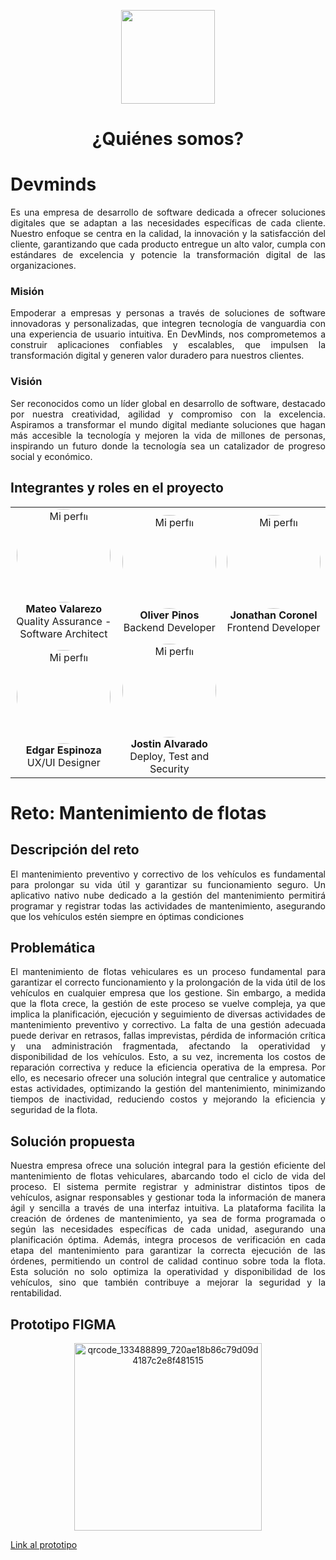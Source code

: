 <p align='center'>
  <img src='https://github.com/user-attachments/assets/899a06d7-01dd-4f33-b0cf-48b36b632b6f' height="150">
</p>

<h1 align="center"> ¿Quiénes somos? </center></h1>

# Devminds

<p align="justify">
  Es una empresa de desarrollo de software dedicada a ofrecer soluciones digitales que se adaptan a las necesidades específicas de cada cliente. Nuestro   enfoque se centra en la calidad, la innovación y la satisfacción del cliente, garantizando que cada producto entregue un alto valor, cumpla con estándares de excelencia y potencie la transformación digital de las organizaciones.
</p>

### Misión

<p align="justify">
Empoderar a empresas y personas a través de soluciones de software innovadoras y personalizadas, que integren tecnología de vanguardia con una experiencia de usuario intuitiva. En DevMinds, nos comprometemos a construir aplicaciones confiables y escalables, que impulsen la transformación digital y generen valor duradero para nuestros clientes.
</p>

### Visión 

<p align="justify">
Ser reconocidos como un líder global en desarrollo de software, destacado por nuestra creatividad, agilidad y compromiso con la excelencia. Aspiramos a transformar el mundo digital mediante soluciones que hagan más accesible la tecnología y mejoren la vida de millones de personas, inspirando un futuro donde la tecnología sea un catalizador de progreso social y económico.
</p>

<h2>Integrantes y roles en el proyecto</h2>
  
<table>
  <tr>
    <td align="center">
      <img src="https://github.com/user-attachments/assets/95ef95e5-554c-40e5-8509-edd714001767" alt="Mi perfil" width="150" height="150" style="border-radius: 50%;">
      <br>
      <b>Mateo Valarezo</b><br>Quality Assurance - Software Architect
    </td>
    <td align="center">
      <img src="https://github.com/user-attachments/assets/884582ef-837e-4e09-b5a7-0de433c65965" alt="Mi perfil" width="150" height="150" style="border-radius: 50%;">
      <br>
      <b>Oliver Pinos</b><br>Backend Developer
    </td>
    <td align="center">
      <img src="https://github.com/user-attachments/assets/09e7219f-f622-4e56-b860-491e993a86c4" alt="Mi perfil" width="150" height="150" style="border-radius: 50%;">
      <br>
      <b>Jonathan Coronel</b><br>Frontend Developer
    </td>
  </tr>
  <tr>
    <td align="center">
      <img src="https://github.com/user-attachments/assets/2af89376-09cf-40ea-ab20-88901ad95402" alt="Mi perfil" width="150" height="150" style="border-radius: 50%;">
      <br>
      <b>Edgar Espinoza</b><br>UX/UI Designer
    </td>
    <td align="center">
      <img src="https://github.com/user-attachments/assets/84f7b700-23de-4f7d-805b-d0464d7a67ea" alt="Mi perfil" width="150" height="150" style="border-radius: 50%;">
      <br>
      <b>Jostin Alvarado</b><br>Deploy, Test and Security
    </td>
    <td align="center">
      <!-- Columna vacía, si no tienes más miembros -->
    </td>
  </tr>
</table>


<h1>Reto: Mantenimiento de flotas</h1>

## Descripción del reto

<p align="justify">
El mantenimiento preventivo y correctivo de los vehículos es fundamental para prolongar su vida útil y garantizar su funcionamiento seguro. Un aplicativo nativo nube dedicado a la gestión del mantenimiento permitirá programar y registrar todas las actividades de mantenimiento, asegurando que los vehículos estén siempre en óptimas condiciones
</p>

## Problemática

<p align="justify">
El mantenimiento de flotas vehiculares es un proceso fundamental para garantizar el correcto funcionamiento y la prolongación de la vida útil de los vehículos en cualquier empresa que los gestione. Sin embargo, a medida que la flota crece, la gestión de este proceso se vuelve compleja, ya que implica la planificación, ejecución y seguimiento de diversas actividades de mantenimiento preventivo y correctivo. La falta de una gestión adecuada puede derivar en retrasos, fallas imprevistas, pérdida de información crítica y una administración fragmentada, afectando la operatividad y disponibilidad de los vehículos. Esto, a su vez, incrementa los costos de reparación correctiva y reduce la eficiencia operativa de la empresa. Por ello, es necesario ofrecer una solución integral que centralice y automatice estas actividades, optimizando la gestión del mantenimiento, minimizando tiempos de inactividad, reduciendo costos y mejorando la eficiencia y seguridad de la flota.
</p>

## Solución propuesta

<p align="justify">
Nuestra empresa ofrece una solución integral para la gestión eficiente del mantenimiento de flotas vehiculares, abarcando todo el ciclo de vida del proceso. El sistema permite registrar y administrar distintos tipos de vehículos, asignar responsables y gestionar toda la información de manera ágil y sencilla a través de una interfaz intuitiva. La plataforma facilita la creación de órdenes de mantenimiento, ya sea de forma programada o según las necesidades específicas de cada unidad, asegurando una planificación óptima. Además, integra procesos de verificación en cada etapa del mantenimiento para garantizar la correcta ejecución de las órdenes, permitiendo un control de calidad continuo sobre toda la flota. Esta solución no solo optimiza la operatividad y disponibilidad de los vehículos, sino que también contribuye a mejorar la seguridad y la rentabilidad.
</p>

## Prototipo FIGMA

<p align='center'>
<img src="https://github.com/user-attachments/assets/14e7ed03-1537-4cf7-aec2-77aead87f634" alt="qrcode_133488899_720ae18b86c79d09d4187c2e8f481515" width="300"/>
</p>

<a href="https://www.figma.com/design/jOyGgEHgYFGzGWn7dsOUJP/UTPL-Flotas?node-id=0-1&t=9uv6KWfHyzLB6PhX-1" target="_blank">Link al prototipo</a>


